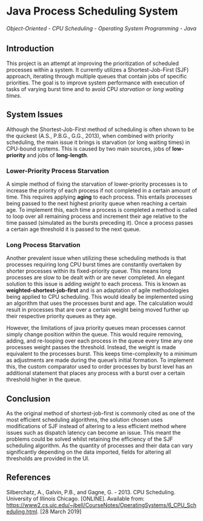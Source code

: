 # Java Process Scheduling System
###### *Object-Oriented* - *CPU Scheduling* - *Operating System Programming* - *Java*

## Introduction
This project is an attempt at improving the prioritization of scheduled processes within a system.  It currently utilizes a Shortest-Job-First (SJF) approach, iterating through multiple queues that contain jobs of specific priorities. The goal is to improve system performance with execution of tasks of varying burst time and to avoid CPU *starvation* or *long waiting times*.

## System Issues
Although the Shortest-Job-First method of scheduling is often shown to be the quickest (A.S., P.B.G., G.G., 2013), when combined with priority scheduling, the main issue it brings is starvation (or long waiting times) in CPU-bound systems. This is caused by two main sources, jobs of __low-priority__ and jobs of __long-length__. 

### Lower-Priority Process Starvation
A simple method of fixing the starvation of lower-priority processes is to increase the priority of each process if not completed in a certain amount of time. This requires applying __aging__ to each process. This entails processes being passed to the next highest priority queue when reaching a certain age. To implement this, each time a process is completed a method is called to loop over all remaining process and increment their age relative to the time passed (simulated as the bursts preceding it). Once a process passes a certain age threshold it is passed to the next queue. 

### Long Process Starvation 
Another prevalent issue when utilizing these scheduling methods is that processes requiring long CPU burst times are constantly overtaken by shorter processes within its fixed-priority queue. This means long processes are slow to be dealt with or are never completed. 
An elegant solution to this issue is adding _weight_ to each process. This is known as **weighted-shortest-job-first** and is an adaptation of agile methodologies being applied to CPU scheduling. This would ideally be implemented using an algorithm that uses the processes burst and age. The calculation would result in processes that are over a certain weight being moved further up their respective priority queues as they age. 

However, the limitations of java priority queues mean processes cannot simply change position within the queue. This would require removing, adding, and re-looping over each process in the queue every time any one processes weight passes the threshold. Instead, the weight is made equivalent to the processes burst. This keeps time-complexity to a minimum as adjustments are made during the queue’s initial formation. To implement this, the custom comparator used to order processes by burst level has an additional statement that places any process with a burst over a certain threshold higher in the queue. 

## Conclusion
As the original method of shortest-job-first is commonly cited as one of the most efficient scheduling algorithms, the solution chosen uses modifications of SJF instead of altering to a less efficient method where issues such as dispatch latency can become an issue. This meant the problems could be solved whilst retaining the efficiency of the SJF scheduling algorithm. As the quantity of processes and their data can vary significantly depending on the data imported, fields for altering all thresholds are provided in the UI.


## References
Silberchatz, A., Galvin, P.B., and Gagne, G. - 2013. CPU Scheduling. University of Illinois Chicago. [ONLINE]. Available from: https://www2.cs.uic.edu/~jbell/CourseNotes/OperatingSystems/6_CPU_Scheduling.html. [28 March 2019]
